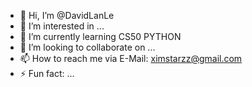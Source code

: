 - 👋 Hi, I’m @DavidLanLe
- 👀 I’m interested in ...
- 🌱 I’m currently learning CS50 PYTHON
- 💞️ I’m looking to collaborate on ...
- 📫 How to reach me via E-Mail: ximstarzz@gmail.com
- ⚡ Fun fact: ...

<!---
DavidLanLe/DavidLanLe is a ✨ special ✨ repository because its `README.md` (this file) appears on your GitHub profile.
You can click the Preview link to take a look at your changes.
--->
